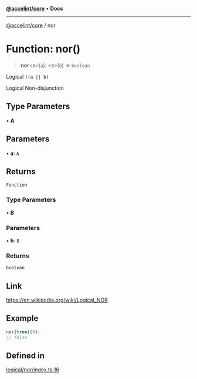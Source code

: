 [**@accelint/core**](../README.md) • **Docs**

***

[@accelint/core](../README.md) / nor

# Function: nor()

> **nor**\<`A`\>(`a`): \<`B`\>(`b`) => `boolean`

Logical `!(a || b)`

Logical Non-disjunction

## Type Parameters

• **A**

## Parameters

• **a**: `A`

## Returns

`Function`

### Type Parameters

• **B**

### Parameters

• **b**: `B`

### Returns

`boolean`

## Link

https://en.wikipedia.org/wiki/Logical_NOR

## Example

```ts
nor(true)(0);
// false
```

## Defined in

[logical/nor/index.ts:16](https://github.com/gohypergiant/standard-toolkit/blob/258694cea8ed8bbd956b3cf5da47c2c9debcf127/packages/core/src/logical/nor/index.ts#L16)
